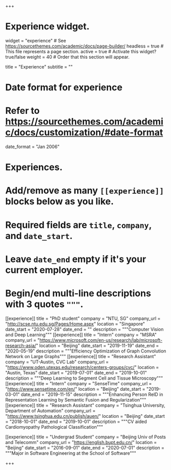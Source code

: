 +++
# Experience widget.
widget = "experience"  # See https://sourcethemes.com/academic/docs/page-builder/
headless = true  # This file represents a page section.
active = true  # Activate this widget? true/false
weight = 40  # Order that this section will appear.

title = "Experience"
subtitle = ""

# Date format for experience
#   Refer to https://sourcethemes.com/academic/docs/customization/#date-format
date_format = "Jan 2006"

# Experiences.
#   Add/remove as many `[[experience]]` blocks below as you like.
#   Required fields are `title`, `company`, and `date_start`.
#   Leave `date_end` empty if it's your current employer.
#   Begin/end multi-line descriptions with 3 quotes `"""`.
[[experience]]
  title = "PhD student"
  company = "NTU, SG"
  company_url = "http://scse.ntu.edu.sg/Pages/Home.aspx"
  location = "Singapore"
  date_start = "2020-07-28"
  date_end = ""
  description = """Computer Vision and Deep Learning"""
[[experience]]
  title = "Intern"
  company = "MSRA"
  company_url = "https://www.microsoft.com/en-us/research/lab/microsoft-research-asia/"
  location = "Beijing"
  date_start = "2019-11-19"
  date_end = "2020-05-19"
  description = """Efficiency Optimization of Graph Convolution Network on Large Graphs"""
[[experience]]
  title = "Research Assistant"
  company = "UT-Austin, CVC Lab"
  company_url = "https://www.oden.utexas.edu/research/centers-groups/cvc/"
  location = "Austin, Texas"
  date_start = "2019-07-01"
  date_end = "2019-10-01"
  description = """Deep Learning to Segment Cell and Tissue Microscopy"""
[[experience]]
  title = "Intern"
  company = "SenseTime"
  company_url = "https://www.sensetime.com/en/"
  location = "Beijing"
  date_start = "2019-03-01"
  date_end = "2019-11-15"
  description = """Enhancing Person ReID in Representation Learning by Semantic Fusion and Regularization"""
[[experience]]
  title = "Research Assistant"
  company = "Tsinghua University, Department of Automation"
  company_url = "https://www.tsinghua.edu.cn/publish/auen/"
  location = "Beijing"
  date_start = "2018-10-01"
  date_end = "2019-10-01"
  description = """CV aided Cardiomyopathy Pathological Classification"""

[[experience]]
  title = "Undergrad Student"
  company = "Beijing Univ of Posts and Telecomm"
  company_url = "https://english.bupt.edu.cn/"
  location = "Beijing"
  date_start = "2016-09-01"
  date_end = "2020-07-01"
  description = """Major in Software Engineering at the School of Software"""

+++
